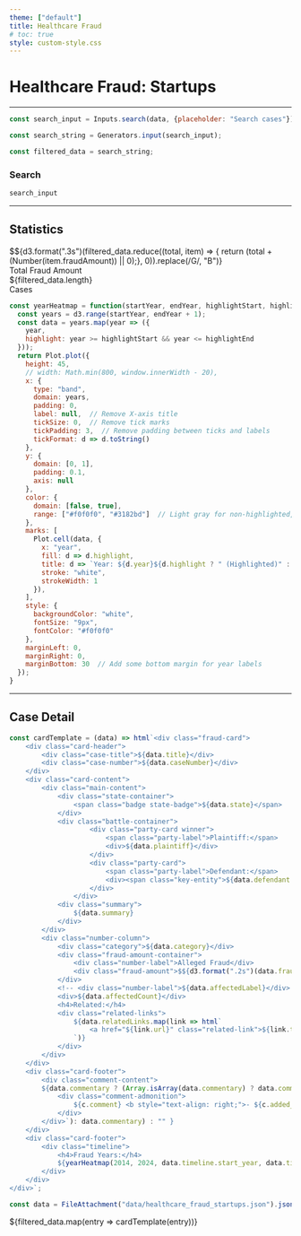 ```yaml
---
theme: ["default"]
title: Healthcare Fraud
# toc: true
style: custom-style.css
---
```


<h1> Healthcare Fraud: Startups</h1>

------

```js
const search_input = Inputs.search(data, {placeholder: "Search cases"});
```

```js
const search_string = Generators.input(search_input);
```

```js
const filtered_data = search_string;
```


### Search
```js
search_input
```

---

## Statistics

<div class="stats-container">
    <div class="big-number-card">
        <div class="big-number">$${d3.format(".3s")(filtered_data.reduce((total, item) => { return (total + (Number(item.fraudAmount)) || 0);}, 0)).replace(/G/, "B")}</div>
        <div class="big-number-caption">Total Fraud Amount</div>
    </div>
    <div class="big-number-card">
        <div class="big-number">${filtered_data.length}</div>
        <div class="big-number-caption">Cases</div>
    </div>
</div>


```js
const yearHeatmap = function(startYear, endYear, highlightStart, highlightEnd) {
  const years = d3.range(startYear, endYear + 1);
  const data = years.map(year => ({
    year,
    highlight: year >= highlightStart && year <= highlightEnd
  }));
  return Plot.plot({
    height: 45,
    // width: Math.min(800, window.innerWidth - 20),
    x: {
      type: "band", 
      domain: years, 
      padding: 0,
      label: null,  // Remove X-axis title
      tickSize: 0,  // Remove tick marks
      tickPadding: 3,  // Remove padding between ticks and labels
      tickFormat: d => d.toString()
    },
    y: {
      domain: [0, 1], 
      padding: 0.1,
      axis: null
    },
    color: {
      domain: [false, true],
      range: ["#f0f0f0", "#3182bd"]  // Light gray for non-highlighted, blue for highlighted
    },
    marks: [
      Plot.cell(data, {
        x: "year",
        fill: d => d.highlight,
        title: d => `Year: ${d.year}${d.highlight ? " (Highlighted)" : ""}`,
        stroke: "white",
        strokeWidth: 1
      }),
    ],
    style: {
      backgroundColor: "white",
      fontSize: "9px",
      fontColor: "#f0f0f0"
    },
    marginLeft: 0,
    marginRight: 0,
    marginBottom: 30  // Add some bottom margin for year labels
  });
}
```



<!-- ### ${filtered_data.length} Cases Found -->

------

## Case Detail

```js
const cardTemplate = (data) => html`<div class="fraud-card">
    <div class="card-header">
        <div class="case-title">${data.title}</div>
        <div class="case-number">${data.caseNumber}</div>
    </div>
    <div class="card-content">
        <div class="main-content">
            <div class="state-container">
                <span class="badge state-badge">${data.state}</span>
            </div>
            <div class="battle-container">
                    <div class="party-card winner">
                        <span class="party-label">Plaintiff:</span>
                        <div>${data.plaintiff}</div>
                    </div>
                    <div class="party-card">
                        <span class="party-label">Defendant:</span>
                        <div><span class="key-entity">${data.defendant ? (Array.isArray(data.defendant) ? data.defendant.join(', ') : data.defendant) : 'No defendant'}</span></div>
                    </div>
                </div>
            <div class="summary">
                ${data.summary}
            </div>
        </div>
        <div class="number-column">
            <div class="category">${data.category}</div>
            <div class="fraud-amount-container">
                <div class="number-label">Alleged Fraud</div>
                <div class="fraud-amount">$${d3.format(".2s")(data.fraudAmount).replace(/G/, "B")}</div>
            </div>
            <!-- <div class="number-label">${data.affectedLabel}</div> !-->
            <div>${data.affectedCount}</div>
            <h4>Related:</h4>
            <div class="related-links">
                ${data.relatedLinks.map(link => html`
                    <a href="${link.url}" class="related-link">${link.text}</a>
                `)}
            </div>
        </div>
    </div>
    <div class="card-footer">
        <div class="comment-content">
        ${data.commentary ? (Array.isArray(data.commentary) ? data.commentary.map(c => html`
            <div class="comment-admonition">
                ${c.comment} <b style="text-align: right;">- ${c.added_by}</b>
            </div>
        </div>`): data.commentary) : "" }
    </div>
    <div class="card-footer">
        <div class="timeline">
            <h4>Fraud Years:</h4>
            ${yearHeatmap(2014, 2024, data.timeline.start_year, data.timeline.end_year)}
        </div>
    </div>
</div>`;
```

```js
const data = FileAttachment("data/healthcare_fraud_startups.json").json();
```

${filtered_data.map(entry => cardTemplate(entry))}

